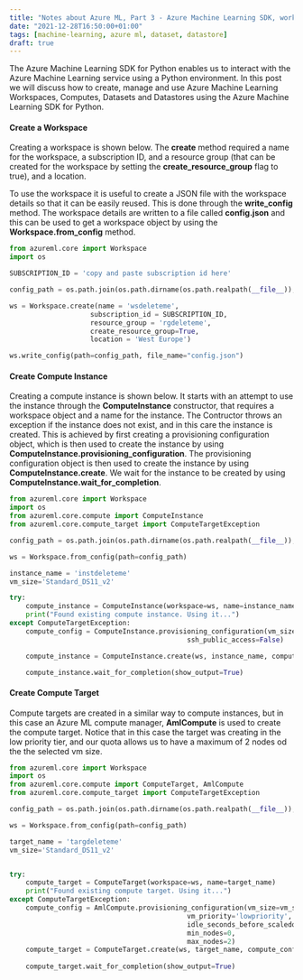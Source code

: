 ```yaml
---
title: "Notes about Azure ML, Part 3 - Azure Machine Learning SDK, working with Workspaces, Computes, Datasets and Datastores"
date: "2021-12-28T16:50:00+01:00"
tags: [machine-learning, azure ml, dataset, datastore]
draft: true
---
```


The Azure Machine Learning SDK for Python enables us to interact with the Azure Machine Learning service using a  Python environment. In this post we will discuss how to create, manage and use Azure Machine Learning Workspaces, Computes, Datasets and Datastores using the Azure Machine Learning SDK for Python.

#### Create a Workspace

Creating a workspace is shown below. The **create** method required a name for the workspace, a subscription ID, and a resource group (that can be created for the workspace by setting the **create_resource_group** flag to true), and a location.

To use the workspace it is useful to create a JSON file with the workspace details so that it can be easily reused. This is done through the **write_config** method. The workspace details are written to a file called **config.json** and this can be used to get a workspace object by using the **Workspace.from_config** method.

```python
from azureml.core import Workspace
import os

SUBSCRIPTION_ID = 'copy and paste subscription id here'

config_path = os.path.join(os.path.dirname(os.path.realpath(__file__)), '.azureml')

ws = Workspace.create(name = 'wsdeleteme',
                    subscription_id = SUBSCRIPTION_ID,
                    resource_group = 'rgdeleteme',
                    create_resource_group=True,
                    location = 'West Europe')

ws.write_config(path=config_path, file_name="config.json")
```

#### Create Compute Instance

Creating a compute instance is shown below. It starts with an attempt to use the instance through the **ComputeInstance** constructor, that requires a workspace object and a name for the instance. The Contructor throws an exception if the instance does not exist, and in this care the instance is created. This is achieved by first creating a provisioning configuration object, which is then used to create the instance by using **ComputeInstance.provisioning_configuration**. The provisioning configuration object is then used to create the instance by using **ComputeInstance.create**. We wait for the instance to be created by using **ComputeInstance.wait_for_completion**.

```python
from azureml.core import Workspace
import os
from azureml.core.compute import ComputeInstance
from azureml.core.compute_target import ComputeTargetException

config_path = os.path.join(os.path.dirname(os.path.realpath(__file__)), '.azureml')

ws = Workspace.from_config(path=config_path)

instance_name = 'instdeleteme'
vm_size='Standard_DS11_v2'

try:
    compute_instance = ComputeInstance(workspace=ws, name=instance_name)
    print("Found existing compute instance. Using it...")
except ComputeTargetException:
    compute_config = ComputeInstance.provisioning_configuration(vm_size=vm_size,
                                            ssh_public_access=False)

    compute_instance = ComputeInstance.create(ws, instance_name, compute_config)

    compute_instance.wait_for_completion(show_output=True)
```

#### Create Compute Target

Compute targets are created in a similar way to compute instances, but in this case an Azure ML compute manager, **AmlCompute** is used to create the compute target. Notice that in this case the target was creating in the low priority tier, and our quota allows us to have a maximum of 2 nodes od the the selected vm size.

```python
from azureml.core import Workspace
import os
from azureml.core.compute import ComputeTarget, AmlCompute
from azureml.core.compute_target import ComputeTargetException

config_path = os.path.join(os.path.dirname(os.path.realpath(__file__)), '.azureml')

ws = Workspace.from_config(path=config_path)

target_name = 'targdeleteme'
vm_size='Standard_DS11_v2'


try:
    compute_target = ComputeTarget(workspace=ws, name=target_name)
    print("Found existing compute target. Using it...")
except ComputeTargetException:
    compute_config = AmlCompute.provisioning_configuration(vm_size=vm_size,
                                            vm_priority='lowpriority',
                                            idle_seconds_before_scaledown=120,
                                            min_nodes=0,
                                            max_nodes=2)
    compute_target = ComputeTarget.create(ws, target_name, compute_config)
    
    compute_target.wait_for_completion(show_output=True)
```
